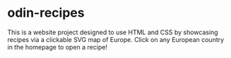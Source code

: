 # odin-recipes
This is a website project designed to use HTML and CSS by showcasing recipes via a clickable SVG map of Europe. Click on any European country in the homepage to open a recipe!
